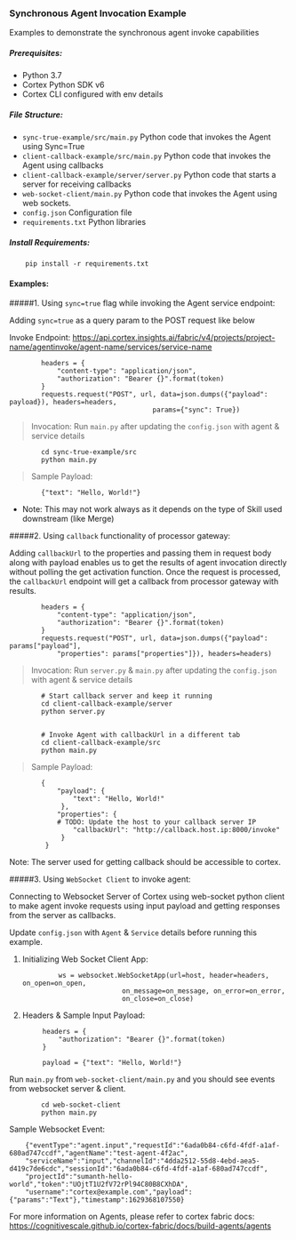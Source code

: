 ### Synchronous Agent Invocation Example

Examples to demonstrate the synchronous agent invoke capabilities

##### Prerequisites:
* Python 3.7
* Cortex Python SDK v6
* Cortex CLI configured with env details

##### File Structure:

* `sync-true-example/src/main.py` Python code that invokes the Agent using Sync=True
* `client-callback-example/src/main.py` Python code that invokes the Agent using callbacks
* `client-callback-example/server/server.py` Python code that starts a server for receiving callbacks
* `web-socket-client/main.py` Python code that invokes the Agent using web sockets.
* `config.json` Configuration file
* `requirements.txt` Python libraries

##### Install Requirements:
    
        pip install -r requirements.txt

#### Examples:
#####1. Using `sync=true` flag while invoking the Agent service endpoint:

Adding `sync=true` as a query param to the POST request like below
    
Invoke Endpoint: https://api.cortex.insights.ai/fabric/v4/projects/project-name/agentinvoke/agent-name/services/service-name
    
            headers = {
                "content-type": "application/json",
                "authorization": "Bearer {}".format(token)
            }
            requests.request("POST", url, data=json.dumps({"payload": payload}), headers=headers,
                                        params={"sync": True})
                                        
  > Invocation: Run `main.py` after updating the `config.json` with agent & service details
    
            cd sync-true-example/src
            python main.py
    
  > Sample Payload:
        
            {"text": "Hello, World!"}
     
* Note: This may not work always as it depends on the type of Skill used downstream (like Merge)

#####2. Using `callback` functionality of processor gateway:

Adding `callbackUrl` to the properties and passing them in request body along with payload enables us to get the results of agent invocation directly without polling the get activation function. Once the request is processed, the `callbackUrl` endpoint will get a callback from processor gateway with results. 

            headers = {
                "content-type": "application/json",
                "authorization": "Bearer {}".format(token)
            }
            requests.request("POST", url, data=json.dumps({"payload": params["payload"],
                "properties": params["properties"]}), headers=headers)
   
   > Invocation: Run `server.py` & `main.py` after updating the `config.json` with agent & service details
            
            # Start callback server and keep it running
            cd client-callback-example/server 
            python server.py
            
            
            # Invoke Agent with callbackUrl in a different tab
            cd client-callback-example/src
            python main.py
   
   > Sample Payload:
        
            {
                "payload": {
                    "text": "Hello, World!"
                 },
                "properties": {
                # TODO: Update the host to your callback server IP
                    "callbackUrl": "http://callback.host.ip:8000/invoke"
                 }
             }
Note: The server used for getting callback should be accessible to cortex.

#####3. Using `WebSocket Client` to invoke agent:

Connecting to Websocket Server of Cortex using web-socket python client to make agent invoke requests using input payload and getting responses from the server as callbacks.

Update `config.json` with `Agent` & `Service` details before running this example.
       
1. Initializing Web Socket Client App:
            
                ws = websocket.WebSocketApp(url=host, header=headers, on_open=on_open,
                                on_message=on_message, on_error=on_error,
                                on_close=on_close)
2. Headers & Sample Input Payload:

            headers = {
                "authorization": "Bearer {}".format(token)
            }
            
            payload = {"text": "Hello, World!"}
            
Run `main.py` from `web-socket-client/main.py` and you should see events from websocket server & client.
            
            cd web-socket-client
            python main.py
        
Sample Websocket Event:
        
        {"eventType":"agent.input","requestId":"6ada0b84-c6fd-4fdf-a1af-680ad747ccdf","agentName":"test-agent-4f2ac",
        "serviceName":"input","channelId":"4dda2512-55d8-4ebd-aea5-d419c7de6cdc","sessionId":"6ada0b84-c6fd-4fdf-a1af-680ad747ccdf",
        "projectId":"sumanth-hello-world","token":"UOjtT1U2fV72rPl94C80B8CXhDA",
        "username":"cortex@example.com","payload":{"params":"Text"},"timestamp":1629368107550}


For more information on Agents, please refer to cortex fabric docs: https://cognitivescale.github.io/cortex-fabric/docs/build-agents/agents